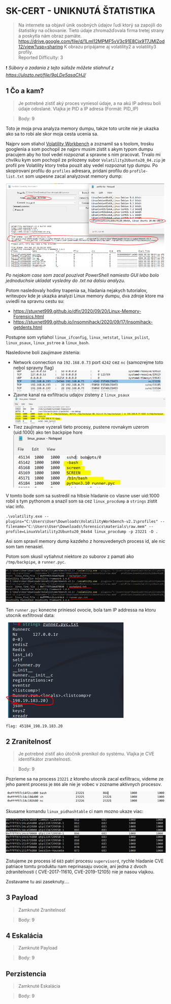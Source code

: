 # SK-CERT - UNIKNUTÁ ŠTATISTIKA
> Na internete sa objavil únik osobných údajov ľudí ktorý sa zapojili do štatistiky na očkovanie. Tieto údaje zhromažďovala firma tretej strany a poskytla nám obraz pamäte. https://drive.google.com/file/d/1Lml12MPMF5vV3c91E8Cjx9T7JMlZod12/view?usp=sharing
K obrazu pripájame aj volatility2 a volatility3 profily. </br>
Reported Difficulty: 3

:exclamation: *Súbory a zadania z tejto súťaže môžete stiahnuť z https://ulozto.net/file/9qLDe5asaCHJ/*

## 1 Čo a kam?	
> Je potrebné zistiť aký proces vyniesol údaje, a na akú IP adresu boli údaje odoslané.
Vlajka je PID a IP adresa (Formát: PID_IP)

> Body: 9

Toto je moja prva analyza memory dumpu, takze toto urcite nie je ukazka ako sa to robi ale skor moja cesta ucenia sa.

Najprv som stiahol [Volatility Workbench](https://www.osforensics.com/tools/volatility-workbench.html) a zoznamil sa s toolom, trosku googlenia a som pochopil ze najprv musim zistit s akym typom dumpu pracujem aby ho tool vedel rozpoznat a spravne s nim pracovat. Trvalo mi chvilku kym som pochopil ze prilozeny subor `Volatility2Ubuntu20_04.zip` je profil pre Volatility ktory treba pouzit aby vedel rozpoznat typ dumpu. Po skopirovani profilu do `profiles` adresara, pridani profilu do `profile-list.txt` som uspesne zacal analyzovat memory dump:

![](images/2022-03-13-10-32-58.png)

*Po nejakom case som zacal pouzivat PowerShell namiesto GUI lebo bolo jednoduchsie ukladat vysledny do .txt na dalsiu analyzu.*

Potom nasledovaly hodiny trapenia sa, hladania nejakych tutorialov, writeupov kde je ukazka analyzi Linux memory dumpu, dva zdroje ktore ma uviedli na spravnu cestu su:
* https://stuxnet999.github.io/dfir/2020/09/20/Linux-Memory-Forensics.html
* https://stuxnet999.github.io/insomnihack/2020/09/17/Insomihack-getdents.html

Postupne som vytiahol `linux_ifconfig`, `linux_netstat`, `linux_pslist`, `linux_psaux`, `linux_pstree` a `linux_bash`.

Nasledovne boli zaujimave zistenia:
* Network connection na `192.168.0.73` port `4242` cez `nc` (samozrejme toto nebol spravny flag)
  ![](images/2022-03-13-10-48-50.png)
* Zjavne kanal na exfiltraciu udajov zisteny z `linux_psaux`
  ![](images/2022-03-13-10-52-11.png)
* Tiez zaujimave vyzerali tieto procesy, pustene rovnakym uzerom (uid:1000) ako ten backpipe hore
  ![](images/2022-03-13-10-59-59.png)

V tomto bode som sa sustredil na hlbsie hladanie co vlasne user uid:1000 robil s tym pythonom a snazil som sa cez `linux_procdump` a `strings` zistit viac info. 
```
.\volatility.exe --plugins="C:\Users\User\Downloads\VolatilityWorkbench-v2.1\profiles" --filename="C:\Users\User\Downloads\forensics\materials\raw.mem" --profile=LinuxVolatility2Ubuntu20_04x64 linux_procdump -p 23221 -D .
```
Asi som spravil memory dump kazdeho z horeuvedenych process id, ale nic som tam nenasiel.

Potom som skusil vytiahnut niektore zo suborov z pamati ako `/tmp/backpipe`, a `runner.pyc`. 

![](images/2022-03-13-11-12-07.png)

Ten `runner.pyc` konecne priniesol ovocie, bola tam IP addressa na ktoru utocnik exfiltroval data:

![](images/2022-03-13-11-14-20.png)

```
flag: 45184_198.19.183.20
```

## 2 Zranitelnosť
> Je potrebné zistiť ako útočník prenikol do systému.
Vlajka je CVE identifikátor zranitelnosti.

> Body: 9

Pozrieme sa na process `23221` z ktoreho utocnik zacal exfiltracu, videme ze jeho parent process je `866` ale nie je vobec v zozname aktivnych procesov.

![](images/2022-04-05-18-01-44.png)

Skusame komandu `linux_pidhashtable` ci nam mozno ukaze viac:

![](images/2022-04-05-18-11-01.png)

Zistujeme ze process id `683` patri procesu `supervisord`, rychle hladanie CVE patriace tomtu produktu nam neprinasaju ovocie, ani jedna z dvoch zdranitelnosti (	CVE-2017-11610, CVE-2019-12105) nie je nasou vlajkou.

Zostavame tu asi zaseknuty....

## 3 Payload
> Zamknuté Zranitelnosť

> Body: 9

## 4 Eskalácia
> Zamknuté Payload

> Body: 9

## Perzistencia
> Zamknuté Eskalácia

> Body: 9
